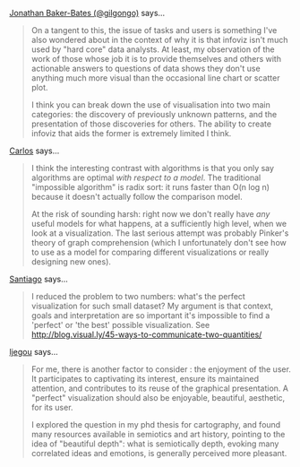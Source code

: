 <a href="http://twitter.com/gilgongo" rel="nofollow noopener" target="_blank">Jonathan Baker-Bates (@gilgongo)</a> says…
>	On a tangent to this, the issue of tasks and users is something I've also wondered about in the context of why it is that infoviz isn't much used by "hard core" data analysts. At least, my observation of the work of those whose job it is to provide themselves and others with actionable answers to questions of data shows they don't use anything much more visual than the occasional line chart or scatter plot. 
>	
>	I think you can break down the use of visualisation into two main categories: the discovery of previously unknown patterns, and the presentation of those discoveries for others. The ability to create infoviz that aids the former is extremely limited I think.

<a href="http://cscheid.net" rel="nofollow noopener" target="_blank">Carlos</a> says…
>	I think the interesting contrast with algorithms is that you only say algorithms are optimal *with respect to a model*. The traditional "impossible algorithm" is radix sort: it runs faster than O(n log n) because it doesn't actually follow the comparison model.
>	
>	At the risk of sounding harsh: right now we don't really have *any* useful models for what happens, at a sufficiently high level, when we look at a visualization. The last serious attempt was probably Pinker's theory of graph comprehension (which I unfortunately don't see how to use as a model for comparing different visualizations or really designing new ones).

<a href="http://moebio.com" rel="nofollow noopener" target="_blank">Santiago</a> says…
>	I reduced the problem to two numbers: what's the perfect visualization for such small dataset? My argument is that context, goals and interpretation are so important it's impossible to find a 'perfect' or 'the best' possible visualization. See http://blog.visual.ly/45-ways-to-communicate-two-quantities/

<a href="http://www.geotests.net/blog" rel="nofollow noopener" target="_blank">ljegou</a> says…
>	For me, there is another factor to consider : the enjoyment of the user. It participates to captivating its interest, ensure its maintained attention, and contributes to its reuse of the graphical presentation. A "perfect" visualization should also be enjoyable, beautiful, aesthetic, for its user.
>	
>	I explored the question in my phd thesis for cartography, and found many resources available in semiotics and art history, pointing to the idea of "beautiful depth": what is semiotically depth, evoking many correlated ideas and emotions, is generally perceived more pleasant.
